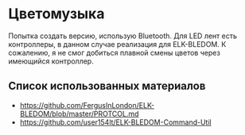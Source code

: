 # Цветомузыка

Попытка создать версию, использую Bluetooth. Для LED лент есть контроллеры, в данном случае реализация для ELK-BLEDOM. К сожалению, я не смог добиться плавной смены цветов через имеющийся контроллер.

## Список использованных материалов

- https://github.com/FergusInLondon/ELK-BLEDOM/blob/master/PROTCOL.md
- https://github.com/user154lt/ELK-BLEDOM-Command-Util